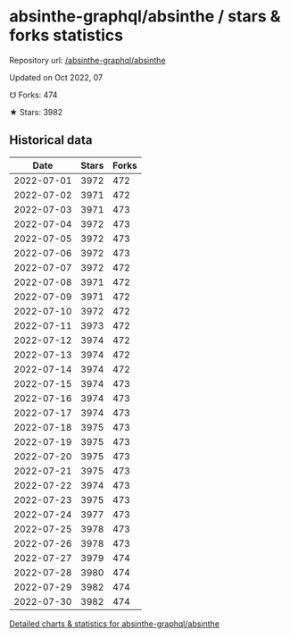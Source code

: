 # absinthe-graphql/absinthe / stars & forks statistics

Repository url: [/absinthe-graphql/absinthe](https://github.com/absinthe-graphql/absinthe)

Updated on Oct 2022, 07

☋ Forks: 474

★ Stars: 3982

## Historical data
| Date | Stars | Forks |
|------|-------|-------|
| 2022-07-01 | 3972 | 472 | 
| 2022-07-02 | 3971 | 472 | 
| 2022-07-03 | 3971 | 473 | 
| 2022-07-04 | 3972 | 473 | 
| 2022-07-05 | 3972 | 473 | 
| 2022-07-06 | 3972 | 473 | 
| 2022-07-07 | 3972 | 472 | 
| 2022-07-08 | 3971 | 472 | 
| 2022-07-09 | 3971 | 472 | 
| 2022-07-10 | 3972 | 472 | 
| 2022-07-11 | 3973 | 472 | 
| 2022-07-12 | 3974 | 472 | 
| 2022-07-13 | 3974 | 472 | 
| 2022-07-14 | 3974 | 472 | 
| 2022-07-15 | 3974 | 473 | 
| 2022-07-16 | 3974 | 473 | 
| 2022-07-17 | 3974 | 473 | 
| 2022-07-18 | 3975 | 473 | 
| 2022-07-19 | 3975 | 473 | 
| 2022-07-20 | 3975 | 473 | 
| 2022-07-21 | 3975 | 473 | 
| 2022-07-22 | 3974 | 473 | 
| 2022-07-23 | 3975 | 473 | 
| 2022-07-24 | 3977 | 473 | 
| 2022-07-25 | 3978 | 473 | 
| 2022-07-26 | 3978 | 473 | 
| 2022-07-27 | 3979 | 474 | 
| 2022-07-28 | 3980 | 474 | 
| 2022-07-29 | 3982 | 474 | 
| 2022-07-30 | 3982 | 474 | 


[Detailed charts & statistics for absinthe-graphql/absinthe](https://reviewgithub.com/rep/absinthe-graphql/absinthe)
